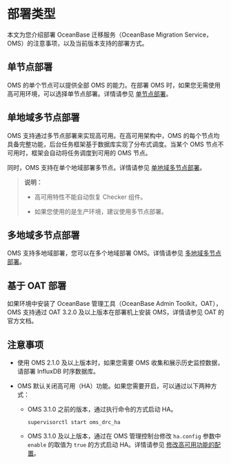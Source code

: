 # 部署类型

本文为您介绍部署 OceanBase 迁移服务（OceanBase Migration Service，OMS）的注意事项，以及当前版本支持的部署方式。

## 单节点部署

OMS 的单个节点可以提供全部 OMS 的能力。在部署 OMS 时，如果您无需使用高可用环境，可以选择单节点部署。详情请参见 [单节点部署](../4.deployment-guide/5.deploy-oms-on-a-single-node.md)。

## 单地域多节点部署

OMS 支持通过多节点部署来实现高可用。在高可用架构中，OMS 的每个节点均具备完整功能，后台任务框架基于数据库实现了分布式调度。当某个 OMS 节点不可用时，框架会自动将任务调度到可用的 OMS 节点。

同时，OMS 支持在单个地域部署多节点。详情请参见 [单地域多节点部署](../4.deployment-guide/6.deploy-oms-on-multiple-nodes-in-a-single-region.md)。

>**说明：**
>
>* 高可用特性不能自动恢复 Checker 组件。
>
>* 如果您使用的是生产环境，建议使用多节点部署。

## 多地域多节点部署

OMS 支持多地域部署，您可以在多个地域部署 OMS。详情请参见 [多地域多节点部署](../4.deployment-guide/7.deploy-oms-on-multiple-nodes-in-multiple-regions.md)。

## 基于 OAT 部署

如果环境中安装了 OceanBase 管理工具（OceanBase Admin Toolkit，OAT），OMS 支持通过 OAT 3.2.0 及以上版本在部署机上安装 OMS，详情请参见 OAT 的官方文档。

## 注意事项

* 使用 OMS 2.1.0 及以上版本时，如果您需要 OMS 收集和展示历史监控数据，请部署 InfluxDB 时序数据库。

* OMS 默认关闭高可用（HA）功能。如果您需要开启，可以通过以下两种方式：

  * OMS 3.1.0 之前的版本，通过执行命令的方式启动 HA。

    ```shell
    supervisorctl start oms_drc_ha
    ```
  
  * OMS 3.1.0 及以上版本，通过在 OMS 管理控制台修改 `ha.config` 参数中 `enable` 的取值为 `true` 的方式启动 HA。详情请参见 [修改高可用功能的配置](../10.system-management/4.system-parameters/2.modify-ha-configurations.md)。
